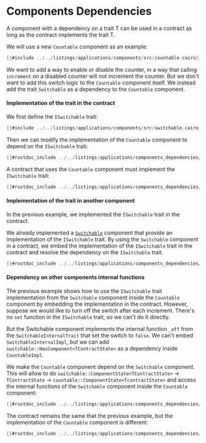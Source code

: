 # Components Dependencies

A component with a dependency on a trait T can be used in a contract as long as the contract implements the trait T.

We will use a new `Countable` component as an example:

```rust
{{#include ../../listings/applications/components/src/countable.cairo}}
```

We want to add a way to enable or disable the counter, in a way that calling `increment` on a disabled counter will not increment the counter.
But we don't want to add this switch logic to the `Countable` component itself.
We instead add the trait `Switchable` as a dependency to the `Countable` component.

#### Implementation of the trait in the contract

We first define the `ISwitchable` trait:

```rust
{{#include ../../listings/applications/components/src/switchable.cairo:interface}}
```

Then we can modify the implementation of the `Countable` component to depend on the `ISwitchable` trait:

```rust
{{#rustdoc_include ../../listings/applications/components_dependencies/src/countable_dep_switch.cairo:impl}}
```

A contract that uses the `Countable` component must implement the `ISwitchable` trait:

```rust
{{#rustdoc_include ../../listings/applications/components_dependencies/src/contract_countable.cairo:contract}}
```

#### Implementation of the trait in another component

In the previous example, we implemented the `ISwitchable` trait in the contract.

We already implemented a [`Switchable`](./how_to.md) component that provide an implementation of the `ISwitchable` trait.
By using the `Switchable` component in a contract, we embed the implementation of the `ISwitchable` trait in the contract and resolve the dependency on the `ISwitchable` trait.

```rust
{{#rustdoc_include ../../listings/applications/components_dependencies/src/contract_countable_switchable.cairo:contract}}
```

#### Dependency on other components internal functions

The previous example shows how to use the `ISwitchable` trait implementation from the `Switchable` component inside the `Countable` component by embedding the implementation in the contract.
However, suppose we would like to turn off the switch after each increment. There's no `set` function in the `ISwitchable` trait, so we can't do it directly.

But the Switchable component implements the internal function `_off` from the `SwitchableInternalTrait` that set the switch to `false`.
We can't embed `SwitchableInternalImpl`, but we can add `switchable::HasComponent<TContractState>` as a dependency inside `CountableImpl`.

We make the `Countable` component depend on the `Switchable` component.
This will allow to do `switchable::ComponentState<TContractState>` -> `TContractState` -> `countable::ComponentState<TcontractState>` and access the internal functions of the `Switchable` component inside the `Countable` component:

```rust
{{#rustdoc_include ../../listings/applications/components_dependencies/src/countable_internal_dep_switch.cairo}}
```

The contract remains the same that the previous example, but the implementation of the `Countable` component is different:
```rust
{{#rustdoc_include ../../listings/applications/components_dependencies/src/contract_countable_switchable_internal.cairo:contract}}
```

